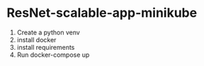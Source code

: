 # ResNet-scalable-app-minikube
1. Create a python venv
2. install docker  
3. install requirements 
4. Run docker-compose up   
